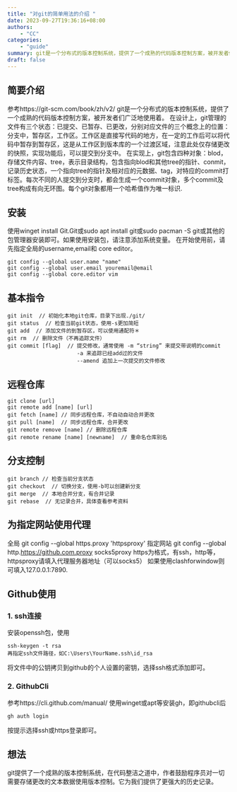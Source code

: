 ```yaml
---
title: "对git的简单用法的介绍 "
date: 2023-09-27T19:36:16+08:00
authors: 
    - "CC"
categories:
    - "guide"
summary: git是一个分布式的版本控制系统，提供了一个成熟的代码版本控制方案，被开发者们广泛地使用着。
draft: false
---
```

## 简要介绍 
参考https://git-scm.com/book/zh/v2/ 
git是一个分布式的版本控制系统，提供了一个成熟的代码版本控制方案，被开发者们广泛地使用着。 
在设计上，git管理的文件有三个状态：已提交、已暂存、已更改，分别对应文件的三个概念上的位置：分支中，暂存区，工作区。工作区是直接写代码的地方，在一定的工作后可以将代码中暂存到暂存区，这是从工作区到版本库的一个过渡区域，注意此处仅存储更改的快照，实现功能后，可以提交到分支中。 
在实现上，git包含四种对象：blod，存储文件内容、tree，表示目录结构，包含指向blod和其他tree的指针、conmit，记录历史状态，一个指向tree的指针及相对应的元数据、tag，对特应的commit打标签。每次不同的人提交到分支时，都会生成一个commit对象，多个commit及tree构成有向无环图。每个git对象都用一个哈希值作为唯一标识. 
## 安装 
使用winget install Git.Git或sudo apt install git或sudo pacman -S git或其他的包管理器安装即可。如果使用安装包，请注意添加系统变量。 
在开始使用前，请先指定全局的username,email和 core editor。 
```shell 
git config --global user.name "name"  
git config --global user.email youremail@email 
git config --global core.editor vim 
``` 
## 基本指令 
```shell 
git init  // 初始化本地git仓库，目录下出现./git/ 
git status  // 检查当前git状态，使用-s更加简短 
git add  // 添加文件的到暂存区，可以使用通配符＊ 
git rm  // 删除文件（不再追踪文件） 
git commit [flag]  // 提交修改，通常使用 -m “string” 来提交带说明的commit  
					  -a 来追踪已经add过的文件 
					  --amend 追加上一次提交的文件修改 
``` 
## 远程仓库 
```shell 
git clone [url] 
git remote add [name] [url] 
git fetch [name] // 同步远程仓库，不自动自动合并更改 
git pull [name]  // 同步远程仓库，合并更改 
git remote remove [name] // 删除远程仓库 
git remote rename [name] [newname]  // 重命名仓库别名 
``` 
## 分支控制 
```shell 
git branch // 检查当前分支状态 
git checkout  // 切换分支，使用-b可以创建新分支 
git merge  // 本地合并分支，有合并记录 
git rebase  // 无记录合并，具体查看参考资料 
``` 
## 为指定网站使用代理 
全局 git config --global https.proxy 'httpsproxy' 
指定网站 git config --global http.https://github.com.proxy socks5proxy 
https为格式，有ssh，http等，httpsproxy请填入代理服务器地址（可以socks5） 
如果使用clashforwindow则可填入127.0.0.1:7890. 
## Github使用 
### 1. ssh连接 
安装openssh包，使用 
```shell 
ssh-keygen -t rsa 
再指定ssh文件路径，如C:\Users\YourName.ssh\id_rsa 
``` 
将文件中的公钥拷贝到github的个人设置的密钥，选择ssh格式添加即可。 
### 2. GithubCli 
参考https://cli.github.com/manual/ 
使用winget或apt等安装gh，即githubcli后 
~~~shell 
gh auth login 
~~~ 
按提示选择ssh或https登录即可。 
## 想法 
git提供了一个成熟的版本控制系统，在代码整洁之道中，作者鼓励程序员对一切需要存储更改的文本数据使用版本控制。它为我们提供了更强大的历史记录。 